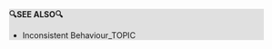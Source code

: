 <div style="margin:2em; background-color: #e0e0e0;">

<strong>🔍SEE ALSO🔍</strong>

 * Inconsistent Behaviour_TOPIC

</div>

